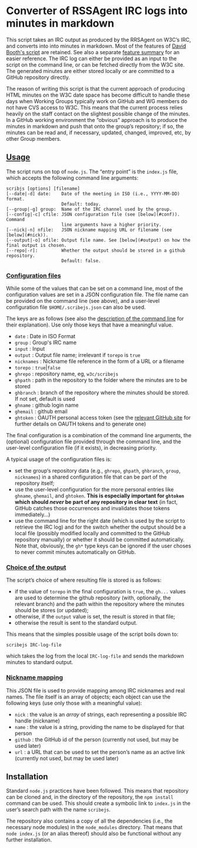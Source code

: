 # Converter of RSSAgent IRC logs into minutes in markdown

This script takes an IRC output as produced by the RRSAgent on W3C’s IRC, and converts into into minutes in markdown. Most of the features of [David Booth's script](https://dev.w3.org/2002/scribe/scribedoc.htm) are retained. See also a separate [feature summary](features.md) for an easier reference. The IRC log can either be provided as an input to the script on the command line, or can be fetched directly from the W3C site. The generated minutes are either stored locally or are committed to a GitHub repository directly.

The reason of writing this script is that the current approach of producing HTML minutes on the W3C date space has become difficult to handle these days when Working Groups typically work on GitHub and WG members do not have CVS access to W3C. This means that the current process relies heavily on the staff contact on the slightest possible change of the minutes. In a GitHub working environment the “obvious” approach is to produce the minutes in markdown and push that onto the group’s repository; if so, the minutes can be read and, if necessary, updated, changed, improved, etc, by other Group members.


## [Usage](id:usage)
The script runs on top of `node.js`. The “entry point” is the `index.js` file, which accepts the following command line arguments:

```
scribjs [options] [filename]
[--date|-d] date:    Date of the meeting in ISO (i.e., YYYY-MM-DD) format.
                     Default: today.
[--group|-g] group:  Name of the IRC channel used by the group.
[--config|-c] cfile: JSON configuration file (see [below](#conf)). Command
                     line arguments have a higher priority.
[--nick|-n] nfile:   JSON nickname mapping URL or filename (see [below](#nick)).
[--output|-o] ofile: Output file name. See [below](#output) on how the final output is chosen.
[--repo|-r]:         Whether the output should be stored in a github repository.
                     Default: false.     
```

### [Configuration files](id:conf)
While some of the values that can be set on a command line, most of the configuration values are set in a JSON configuration file. The file name can be provided on the command line (see above), and a user-level configuration file `$HOME/.scribejs.json` can also be used.

The keys are as follows (see also the [description of the command line](#usage) for their explanation). Use only those keys that have a meaningful value.

* `date`      : Date in ISO Format
* `group`     : Group's IRC name
* `input`     : Input
* `output`    : Output file name; irrelevant if `torepo` is `true`
* `nicknames` : Nickname file reference in the form of a URL or a filename
* `torepo`    : `true`|`false`
* `ghrepo`    : repository name, eg, `w3c/scribejs`
* `ghpath`    : path in the repository to the folder where the minutes are to be stored
* `ghbranch`  : branch of the repository where the minutes should be stored. If not set, default is used
* `ghname`    : github login name
* `ghemail`   : github email
* `ghtoken`   : OAUTH personal access token (see the [relevant GitHub site](https://github.com/settings/tokens) for further details on OAUTH tokens and to generate one)

The final configuration is a combination of the command line arguments, the (optional) configuration file provided through the command line, and the user-level configuration file (if it exists), in decreasing priority.

A typical usage of the configuration files is:

* set the group‘s repository data (e.g., `ghrepo`, `ghpath`, `ghbranch`, `group`, `nicknames`) in a shared configuration file that can be part of the repository itself;
* use the user-level configuration for the more personal entries like `ghname`, `ghemail`, and `ghtoken`. **This is especially important for `ghtoken` which should *never* be part of any repository in clear text** (in fact, GitHub catches those occurrences and invalidates those tokens immediately…)
* use the command line for the right date (which is used by the script to retrieve the IRC log) and for the switch whether the output should be a local file (possibly modified locally and committed to the GitHub repository manually) or whether it should be committed automatically. Note that, obviously, the `gh*` type keys can be ignored if the user choses to never commit minutes automatically on GitHub.

### [Choice of the output](id:output)

The script’s choice of where resulting file is stored is as follows:

* if the value of `torepo` in the final configuration is `true`, the `gh...` values are used to determine the github repository (with, optionally, the relevant branch) and the path within the repository where the minutes should be stores (or updated);
* otherwise, if the `output` value is set, the result is stored in that file;
* otherwise the result is sent to the standard output.  

This means that the simples possible usage of the script boils down to:

```
scribejs IRC-log-file
```

which takes the log from the local `IRC-log-file` and sends the markdown minutes to standard output.

### [Nickname mapping](id:nick)

This JSON file is used to provide mapping among IRC nicknames and real names. The file itself is an array of objects; each object can use the following keys (use only those with a meaningful value):


* `nick` : the value is an _array_ of strings, each representing a possible IRC handle (nickname)
* `name` : the value is a string, providing the name to be displayed for that person
* `github` : the GitHub id of the person (currently not used, but may be used later)
* `url` : a URL that can be used to set the person’s name as an active link (currently not used, but may be used later)

## Installation

Standard `node.js` practices have been followed. This means that repository can be cloned and, in the directory of the repository, the `npm install` command can be used. This should create a symbolic link to `index.js` in the user’s search path with the name `scribejs`.

The repository also contains a copy of all the dependencies (i.e., the necessary node modules) in the `node_modules` directory. That means that `node index.js` (or an alias thereof) should also be functional without any further installation.
